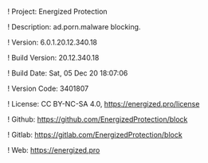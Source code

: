 ! Project: Energized Protection

! Description: ad.porn.malware blocking.

! Version: 6.0.1.20.12.340.18

! Build Version: 20.12.340.18

! Build Date: Sat, 05 Dec 20 18:07:06

! Version Code: 3401807

! License: CC BY-NC-SA 4.0, https://energized.pro/license

! Github: https://github.com/EnergizedProtection/block

! Gitlab: https://gitlab.com/EnergizedProtection/block


! Web: https://energized.pro
